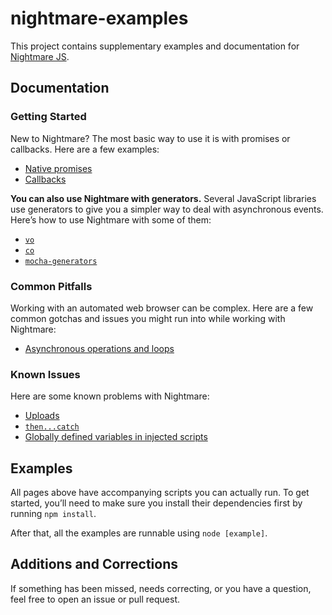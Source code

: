 # nightmare-examples

This project contains supplementary examples and documentation for [Nightmare JS](http://www.nightmarejs.org).

## Documentation

### Getting Started

New to Nightmare? The most basic way to use it is with promises or callbacks. Here are a few examples:

- [Native promises](https://github.com/rosshinkley/nightmare-examples/blob/master/docs/beginner/promises.md)
- [Callbacks](https://github.com/rosshinkley/nightmare-examples/blob/master/docs/beginner/callbacks.md)

**You can also use Nightmare with generators.** Several JavaScript libraries use generators to give you a simpler way to deal with asynchronous events. Here’s how to use Nightmare with some of them:

- [`vo`](https://github.com/rosshinkley/nightmare-examples/blob/master/docs/beginner/vo.md)
- [`co`](https://github.com/rosshinkley/nightmare-examples/blob/master/docs/beginner/co.md)
- [`mocha-generators`](https://github.com/rosshinkley/nightmare-examples/blob/master/docs/beginner/mocha-generators.md)

### Common Pitfalls
Working with an automated web browser can be complex. Here are a few common gotchas and issues you might run into while working with Nightmare:

- [Asynchronous operations and loops](https://github.com/rosshinkley/nightmare-examples/blob/master/docs/common-pitfalls/async-operations-loops.md)

### Known Issues

Here are some known problems with Nightmare:

- [Uploads](https://github.com/rosshinkley/nightmare-examples/blob/master/docs/known-issues/uploads.md)
- [`then...catch`](https://github.com/rosshinkley/nightmare-examples/blob/master/docs/known-issues/then-catch.md)
- [Globally defined variables in injected scripts](https://github.com/rosshinkley/nightmare-examples/blob/master/docs/known-issues/globally-defined-variables.md)

## Examples

All pages above have accompanying scripts you can actually run. To get started, you’ll need to make sure you install their dependencies first by running `npm install`.

After that, all the examples are runnable using `node [example]`.

## Additions and Corrections

If something has been missed, needs correcting, or you have a question, feel free to open an issue or pull request.
